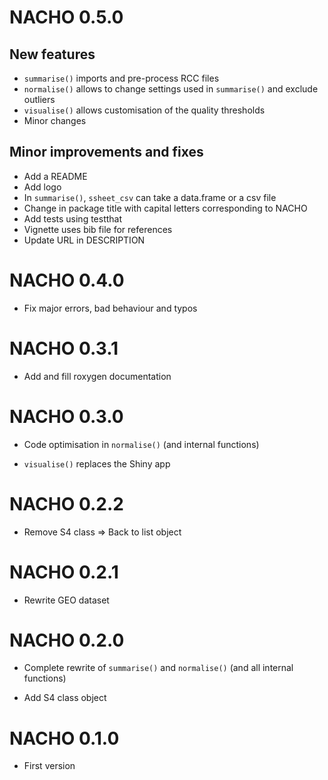 # NACHO 0.5.0

## New features

* `summarise()` imports and pre-process RCC files
* `normalise()` allows to change settings used in `summarise()` and exclude outliers
* `visualise()` allows customisation of the quality thresholds
* Minor changes

## Minor improvements and fixes

* Add a README
* Add logo
* In `summarise()`, `ssheet_csv` can take a data.frame or a csv file
* Change in package title with capital letters corresponding to NACHO
* Add tests using testthat
* Vignette uses bib file for references
* Update URL in DESCRIPTION


# NACHO 0.4.0

* Fix major errors, bad behaviour and typos


# NACHO 0.3.1

* Add and fill roxygen documentation


# NACHO 0.3.0 

* Code optimisation in `normalise()` (and internal functions) 

* `visualise()` replaces the Shiny app


# NACHO 0.2.2

* Remove S4 class => Back to list object


# NACHO 0.2.1

* Rewrite GEO dataset


# NACHO 0.2.0

* Complete rewrite of `summarise()` and `normalise()` (and all internal functions)

* Add S4 class object


# NACHO 0.1.0

* First version
